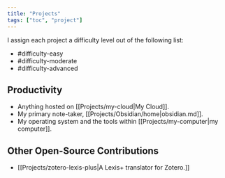 ```yaml
---
title: "Projects"
tags: ["toc", "project"]
---
```

I assign each project a difficulty level out of the following list:
- #difficulty-easy
- #difficulty-moderate
- #difficulty-advanced
## Productivity
- Anything hosted on [[Projects/my-cloud|My Cloud]].
- My primary note-taker, [[Projects/Obsidian/home|obsidian.md]].
- My operating system and the tools within [[Projects/my-computer|my computer]].

## Other Open-Source Contributions
- [[Projects/zotero-lexis-plus|A Lexis+ translator for Zotero.]]